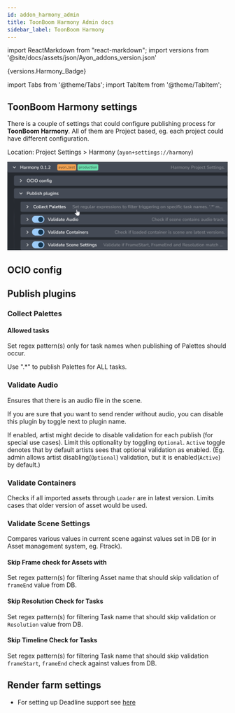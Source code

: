 ```yaml
---
id: addon_harmony_admin
title: ToonBoom Harmony Admin docs
sidebar_label: ToonBoom Harmony
---
```


import ReactMarkdown from "react-markdown";
import versions from '@site/docs/assets/json/Ayon_addons_version.json'

<ReactMarkdown>
{versions.Harmony_Badge}
</ReactMarkdown>

import Tabs from '@theme/Tabs';
import TabItem from '@theme/TabItem';

## ToonBoom Harmony settings

There is a couple of settings that could configure publishing process for **ToonBoom Harmony**.
All of them are Project based, eg. each project could have different configuration.

Location: Project Settings > Harmony (`ayon+settings://harmony`)

![Harmony Project Settings](assets/admin_hosts_harmony_settings.png)

## OCIO config

## Publish plugins

### Collect Palettes

#### Allowed tasks

Set regex pattern(s) only for task names when publishing of Palettes should occur.

Use ".*" to publish Palettes for ALL tasks.

### Validate Audio

Ensures that there is an audio file in the scene.

If you are sure that you want to send render without audio, you can
disable this plugin by toggle next to plugin name.

If enabled, artist might decide to disable validation for each publish (for special use cases).
Limit this optionality by toggling `Optional`.
`Active` toggle denotes that by default artists sees that optional validation as enabled.
(Eg. admin allows artist disabling(`Optional`) validation, but it is enabled(`Active`) by default.)

### Validate Containers

Checks if all imported assets through `Loader` are in latest version. Limits cases that older version of asset would be used.

### Validate Scene Settings

Compares various values in current scene against values set in DB (or in Asset management system, eg. Ftrack).

#### Skip Frame check for Assets with

Set regex pattern(s) for filtering Asset name that should skip validation of `frameEnd` value from DB.

#### Skip Resolution Check for Tasks

Set regex pattern(s) for filtering Task name that should skip validation or `Resolution` value from DB.

#### Skip Timeline Check for Tasks

Set regex pattern(s) for filtering Task name that should skip validation `frameStart`, `frameEnd` check against values from DB.

## Render farm settings

* For setting up Deadline support see [here](module_deadline.md)